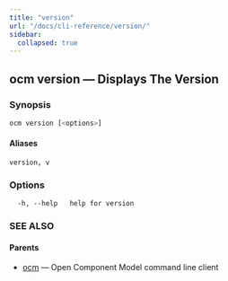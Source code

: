 ```yaml
---
title: "version"
url: "/docs/cli-reference/version/"
sidebar:
  collapsed: true
---
```


## ocm version &mdash; Displays The Version

### Synopsis

```bash
ocm version [<options>]
```

#### Aliases

```text
version, v
```

### Options

```text
  -h, --help   help for version
```

### SEE ALSO

#### Parents

* [ocm](ocm.md)	 &mdash; Open Component Model command line client

